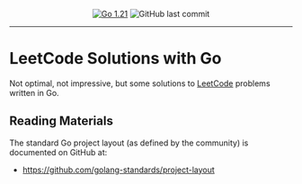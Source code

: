<div align="center">

[![Go 1.21](https://img.shields.io/badge/Go-1.21-blue.svg)](https://go.dev/)
![GitHub last commit](https://img.shields.io/github/last-commit/Bilbottom/leetcode-go)

</div>

---

# LeetCode Solutions with Go

Not optimal, not impressive, but some solutions to [LeetCode](https://leetcode.com/) problems written in Go.

## Reading Materials

The standard Go project layout (as defined by the community) is documented on GitHub at:

- https://github.com/golang-standards/project-layout
